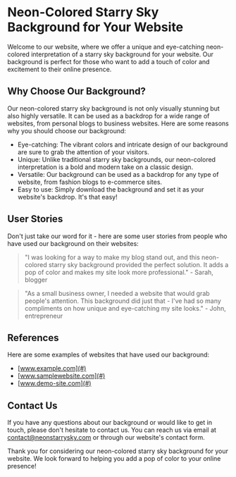 <!--font:Poppins-->

# Neon-Colored Starry Sky Background for Your Website

Welcome to our website, where we offer a unique and eye-catching neon-colored interpretation of a starry sky background for your website. Our background is perfect for those who want to add a touch of color and excitement to their online presence.

## Why Choose Our Background?

Our neon-colored starry sky background is not only visually stunning but also highly versatile. It can be used as a backdrop for a wide range of websites, from personal blogs to business websites. Here are some reasons why you should choose our background:

- Eye-catching: The vibrant colors and intricate design of our background are sure to grab the attention of your visitors.
- Unique: Unlike traditional starry sky backgrounds, our neon-colored interpretation is a bold and modern take on a classic design.
- Versatile: Our background can be used as a backdrop for any type of website, from fashion blogs to e-commerce sites.
- Easy to use: Simply download the background and set it as your website's backdrop. It's that easy!

## User Stories

Don't just take our word for it - here are some user stories from people who have used our background on their websites:

> "I was looking for a way to make my blog stand out, and this neon-colored starry sky background provided the perfect solution. It adds a pop of color and makes my site look more professional." - Sarah, blogger

> "As a small business owner, I needed a website that would grab people's attention. This background did just that - I've had so many compliments on how unique and eye-catching my site looks." - John, entrepreneur

## References

Here are some examples of websites that have used our background:

- [www.example.com](#)
- [www.samplewebsite.com](#)
- [www.demo-site.com](#)

## Contact Us

If you have any questions about our background or would like to get in touch, please don't hesitate to contact us. You can reach us via email at [contact@neonstarrysky.com](mailto:contact@neonstarrysky.com) or through our website's contact form.

Thank you for considering our neon-colored starry sky background for your website. We look forward to helping you add a pop of color to your online presence!

<!--

Write me content for website with wallpaper which alt text is:

"A neon-colored interpretation of a starry sky"

The name/title of the page should not be 1:1 copy of the alt text but rather a real content of the website which is using this wallpaper.

- Use markdown format 
- Start with heading
- Heading should be short and concise
- The content should look like a real website 
- The website should not be about the wallpaper, wallpaper is just a related background
- Heading should be contain work "wallpaper" or "background"
- Include real sections like references, contact, user stories, etc. use things relevant to the page purpose.
- Feel free to use structure like headings, bullets, numbering, blockquotes, paragraphs, horizontal lines, etc.
- You can use formatting like bold or _italic_
- You can include UTF-8 emojis
- Links should be only #hash anchors (and you can refer to the document itself)
- Do not include images


---


# Stellar Nights: Neon-Colored Background for Your Website

Welcome to Stellar Nights, a website dedicated to providing you with the perfect neon-colored background for your website. Our starry sky wallpaper is the ideal choice for those who want to add a touch of color and excitement to their online presence.

## Why Choose Our Wallpaper?

Our neon-colored interpretation of a starry sky is not only visually stunning but also highly versatile. It can be used as a background for a wide range of websites, from personal blogs to business websites. Here are just a few reasons why you should choose our wallpaper:

- Eye-catching: The vibrant colors and intricate design of our wallpaper are sure to grab the attention of your visitors.
- Unique: Unlike traditional starry sky wallpapers, our neon-colored interpretation is a bold and modern take on a classic design.
- Versatile: Our wallpaper can be used as a background for any type of website, from fashion blogs to e-commerce sites.
- Easy to use: Simply download the wallpaper and set it as your website's background. It's that easy!

## User Stories

Don't just take our word for it - here are some user stories from people who have used our wallpaper on their websites:

> "I was looking for a way to make my blog stand out, and Stellar Nights provided the perfect solution. The neon-colored starry sky background adds a pop of color and makes my site look more professional." - Sarah, blogger

> "As a small business owner, I needed a website that would grab people's attention. The Stellar Nights wallpaper did just that - I've had so many compliments on how unique and eye-catching my site looks." - John, entrepreneur

## References

Here are some examples of websites that have used our wallpaper:

- [www.example.com](#)
- [www.samplewebsite.com](#)
- [www.demo-site.com](#)

## Contact Us

If you have any questions about our wallpaper or would like to get in touch, please don't hesitate to contact us. You can reach us via email at [contact@stellarnights.com](mailto:contact@stellarnights.com) or through our website's contact form.

Thank you for considering Stellar Nights for your website's background. We look forward to helping you make your online presence shine!


---


Heading is too long, rewrite whole content.


---


# Neon-Colored Starry Sky Wallpaper for Your Website

Welcome to our website dedicated to providing you with a unique and eye-catching neon-colored interpretation of a starry sky wallpaper for your website. Our wallpaper is perfect for those who want to add a touch of color and excitement to their online presence.

## Why Choose Our Wallpaper?

Our neon-colored starry sky wallpaper is not only visually stunning but also highly versatile. It can be used as a background for a wide range of websites, from personal blogs to business websites. Here are some reasons why you should choose our wallpaper:

- Eye-catching: The vibrant colors and intricate design of our wallpaper are sure to grab the attention of your visitors.
- Unique: Unlike traditional starry sky wallpapers, our neon-colored interpretation is a bold and modern take on a classic design.
- Versatile: Our wallpaper can be used as a background for any type of website, from fashion blogs to e-commerce sites.
- Easy to use: Simply download the wallpaper and set it as your website's background. It's that easy!

## User Stories

Don't just take our word for it - here are some user stories from people who have used our wallpaper on their websites:

> "I was looking for a way to make my blog stand out, and this neon-colored starry sky wallpaper provided the perfect solution. It adds a pop of color and makes my site look more professional." - Sarah, blogger

> "As a small business owner, I needed a website that would grab people's attention. This wallpaper did just that - I've had so many compliments on how unique and eye-catching my site looks." - John, entrepreneur

## References

Here are some examples of websites that have used our wallpaper:

- [www.example.com](#)
- [www.samplewebsite.com](#)
- [www.demo-site.com](#)

## Contact Us

If you have any questions about our wallpaper or would like to get in touch, please don't hesitate to contact us. You can reach us via email at [contact@neonstarrysky.com](mailto:contact@neonstarrysky.com) or through our website's contact form.

Thank you for considering our neon-colored starry sky wallpaper for your website's background. We look forward to helping you make your online presence shine!


---


Heading should not include word "wallpaper". The website should not be about the wallpaper itself, wallpaper is just a related background, rewrite whole content.


---


# Add a Pop of Color to Your Website with Neon-Colored Starry Sky Background

Welcome to our website, where we offer a unique and eye-catching neon-colored interpretation of a starry sky background for your website. Our background is perfect for those who want to add a touch of color and excitement to their online presence.

## Why Choose Our Background?

Our neon-colored starry sky background is not only visually stunning but also highly versatile. It can be used as a background for a wide range of websites, from personal blogs to business websites. Here are some reasons why you should choose our background:

- Eye-catching: The vibrant colors and intricate design of our background are sure to grab the attention of your visitors.
- Unique: Unlike traditional starry sky backgrounds, our neon-colored interpretation is a bold and modern take on a classic design.
- Versatile: Our background can be used as a backdrop for any type of website, from fashion blogs to e-commerce sites.
- Easy to use: Simply download the background and set it as your website's backdrop. It's that easy!

## User Stories

Don't just take our word for it - here are some user stories from people who have used our background on their websites:

> "I was looking for a way to make my blog stand out, and this neon-colored starry sky background provided the perfect solution. It adds a pop of color and makes my site look more professional." - Sarah, blogger

> "As a small business owner, I needed a website that would grab people's attention. This background did just that - I've had so many compliments on how unique and eye-catching my site looks." - John, entrepreneur

## References

Here are some examples of websites that have used our background:

- [www.example.com](#)
- [www.samplewebsite.com](#)
- [www.demo-site.com](#)

## Contact Us

If you have any questions about our background or would like to get in touch, please don't hesitate to contact us. You can reach us via email at [contact@neonstarrysky.com](mailto:contact@neonstarrysky.com) or through our website's contact form.

Thank you for considering our neon-colored starry sky background for your website's backdrop. We look forward to helping you add a pop of color to your online presence!


---


Heading is too long, rewrite whole content.


---


# Neon-Colored Starry Sky Background for Your Website

Welcome to our website, where we offer a unique and eye-catching neon-colored interpretation of a starry sky background for your website. Our background is perfect for those who want to add a touch of color and excitement to their online presence.

## Why Choose Our Background?

Our neon-colored starry sky background is not only visually stunning but also highly versatile. It can be used as a backdrop for a wide range of websites, from personal blogs to business websites. Here are some reasons why you should choose our background:

- Eye-catching: The vibrant colors and intricate design of our background are sure to grab the attention of your visitors.
- Unique: Unlike traditional starry sky backgrounds, our neon-colored interpretation is a bold and modern take on a classic design.
- Versatile: Our background can be used as a backdrop for any type of website, from fashion blogs to e-commerce sites.
- Easy to use: Simply download the background and set it as your website's backdrop. It's that easy!

## User Stories

Don't just take our word for it - here are some user stories from people who have used our background on their websites:

> "I was looking for a way to make my blog stand out, and this neon-colored starry sky background provided the perfect solution. It adds a pop of color and makes my site look more professional." - Sarah, blogger

> "As a small business owner, I needed a website that would grab people's attention. This background did just that - I've had so many compliments on how unique and eye-catching my site looks." - John, entrepreneur

## References

Here are some examples of websites that have used our background:

- [www.example.com](#)
- [www.samplewebsite.com](#)
- [www.demo-site.com](#)

## Contact Us

If you have any questions about our background or would like to get in touch, please don't hesitate to contact us. You can reach us via email at [contact@neonstarrysky.com](mailto:contact@neonstarrysky.com) or through our website's contact form.

Thank you for considering our neon-colored starry sky background for your website. We look forward to helping you add a pop of color to your online presence!


---


Write me a Google font which is best fitting for the website.

Pick from the list:
- Open Sans
- Montserrat
- Inter
- Barlow Condensed
- Lato
- Alegreya
- Roboto
- Great Vibes
- Dancing Script
- Lobster
- Playfair Display
- Orbitron
- Exo 2
- Futura
- Raleway
- IBM Plex Sans
- Poppins


Write just the font name nothing else.


---


Poppins

-->
